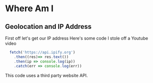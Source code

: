 # Where Am I
## Geolocation and IP Address







First off let's get our IP address
Here's some code I stole off a Youtube video
```javascript
  fetch('https://api.ipify.org')
    .then((res)=> res.text())
    .then(ip => console.log(ip))
    .catch(err => console.log(err))
```
This code uses a third party website API.






